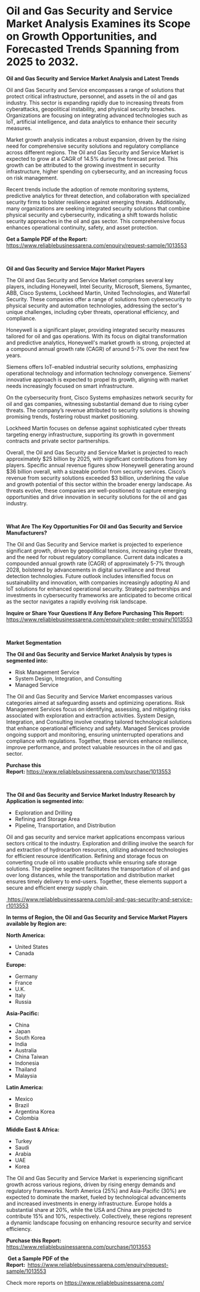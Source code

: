 <p><h1>Oil and Gas Security and Service Market Analysis Examines its Scope on Growth Opportunities, and Forecasted Trends Spanning from 2025 to 2032.</h1></p><p><strong>Oil and Gas Security and Service Market Analysis and Latest Trends</strong></p>
<p><p>Oil and Gas Security and Service encompasses a range of solutions that protect critical infrastructure, personnel, and assets in the oil and gas industry. This sector is expanding rapidly due to increasing threats from cyberattacks, geopolitical instability, and physical security breaches. Organizations are focusing on integrating advanced technologies such as IoT, artificial intelligence, and data analytics to enhance their security measures.</p><p>Market growth analysis indicates a robust expansion, driven by the rising need for comprehensive security solutions and regulatory compliance across different regions. The Oil and Gas Security and Service Market is expected to grow at a CAGR of 14.5% during the forecast period. This growth can be attributed to the growing investment in security infrastructure, higher spending on cybersecurity, and an increasing focus on risk management.</p><p>Recent trends include the adoption of remote monitoring systems, predictive analytics for threat detection, and collaboration with specialized security firms to bolster resilience against emerging threats. Additionally, many organizations are seeking integrated security solutions that combine physical security and cybersecurity, indicating a shift towards holistic security approaches in the oil and gas sector. This comprehensive focus enhances operational continuity, safety, and asset protection.</p></p>
<p><strong>Get a Sample PDF of the Report:&nbsp;</strong> <a href="https://www.reliablebusinessarena.com/enquiry/request-sample/1013553?utm_campaign=3055&utm_medium=2&utm_source=Github&utm_content=ia&utm_term=06032025&utm_id=oil-and-gas-security-and-service">https://www.reliablebusinessarena.com/enquiry/request-sample/1013553</a></p>
<p>&nbsp;</p>
<p><strong>Oil and Gas Security and Service Major Market Players</strong></p>
<p><p>The Oil and Gas Security and Service Market comprises several key players, including Honeywell, Intel Security, Microsoft, Siemens, Symantec, ABB, Cisco Systems, Lockheed Martin, United Technologies, and Waterfall Security. These companies offer a range of solutions from cybersecurity to physical security and automation technologies, addressing the sector's unique challenges, including cyber threats, operational efficiency, and compliance.</p><p>Honeywell is a significant player, providing integrated security measures tailored for oil and gas operations. With its focus on digital transformation and predictive analytics, Honeywell's market growth is strong, projected at a compound annual growth rate (CAGR) of around 5-7% over the next few years.</p><p>Siemens offers IoT-enabled industrial security solutions, emphasizing operational technology and information technology convergence. Siemens’ innovative approach is expected to propel its growth, aligning with market needs increasingly focused on smart infrastructure.</p><p>On the cybersecurity front, Cisco Systems emphasizes network security for oil and gas companies, witnessing substantial demand due to rising cyber threats. The company’s revenue attributed to security solutions is showing promising trends, fostering robust market positioning.</p><p>Lockheed Martin focuses on defense against sophisticated cyber threats targeting energy infrastructure, supporting its growth in government contracts and private sector partnerships.</p><p>Overall, the Oil and Gas Security and Service Market is projected to reach approximately $25 billion by 2025, with significant contributions from key players. Specific annual revenue figures show Honeywell generating around $36 billion overall, with a sizeable portion from security services. Cisco’s revenue from security solutions exceeded $3 billion, underlining the value and growth potential of this sector within the broader energy landscape. As threats evolve, these companies are well-positioned to capture emerging opportunities and drive innovation in security solutions for the oil and gas industry.</p></p>
<p>&nbsp;</p>
<p><strong>What Are The Key Opportunities For Oil and Gas Security and Service Manufacturers?</strong></p>
<p><p>The Oil and Gas Security and Service market is projected to experience significant growth, driven by geopolitical tensions, increasing cyber threats, and the need for robust regulatory compliance. Current data indicates a compounded annual growth rate (CAGR) of approximately 5-7% through 2028, bolstered by advancements in digital surveillance and threat detection technologies. Future outlook includes intensified focus on sustainability and innovation, with companies increasingly adopting AI and IoT solutions for enhanced operational security. Strategic partnerships and investments in cybersecurity frameworks are anticipated to become critical as the sector navigates a rapidly evolving risk landscape.</p></p>
<p><strong>Inquire or Share Your Questions If Any Before Purchasing This Report:</strong> <a href="https://www.reliablebusinessarena.com/enquiry/pre-order-enquiry/1013553?utm_campaign=3055&utm_medium=2&utm_source=Github&utm_content=ia&utm_term=06032025&utm_id=oil-and-gas-security-and-service">https://www.reliablebusinessarena.com/enquiry/pre-order-enquiry/1013553</a></p>
<p>&nbsp;</p>
<p><strong>Market Segmentation</strong></p>
<p><strong>The Oil and Gas Security and Service Market Analysis by types is segmented into:</strong></p>
<p><ul><li>Risk Management Service</li><li>System Design, Integration, and Consulting</li><li>Managed Service</li></ul></p>
<p><p>The Oil and Gas Security and Service Market encompasses various categories aimed at safeguarding assets and optimizing operations. Risk Management Services focus on identifying, assessing, and mitigating risks associated with exploration and extraction activities. System Design, Integration, and Consulting involve creating tailored technological solutions that enhance operational efficiency and safety. Managed Services provide ongoing support and monitoring, ensuring uninterrupted operations and compliance with regulations. Together, these services enhance resilience, improve performance, and protect valuable resources in the oil and gas sector.</p></p>
<p><strong>Purchase this Report:&nbsp;</strong><a href="https://www.reliablebusinessarena.com/purchase/1013553?utm_campaign=3055&utm_medium=2&utm_source=Github&utm_content=ia&utm_term=06032025&utm_id=oil-and-gas-security-and-service">https://www.reliablebusinessarena.com/purchase/1013553</a></p>
<p>&nbsp;</p>
<p><strong>The Oil and Gas Security and Service Market Industry Research by Application is segmented into:</strong></p>
<p><ul><li>Exploration and Drilling</li><li>Refining and Storage Area</li><li>Pipeline, Transportation, and Distribution</li></ul></p>
<p><p>Oil and gas security and service market applications encompass various sectors critical to the industry. Exploration and drilling involve the search for and extraction of hydrocarbon resources, utilizing advanced technologies for efficient resource identification. Refining and storage focus on converting crude oil into usable products while ensuring safe storage solutions. The pipeline segment facilitates the transportation of oil and gas over long distances, while the transportation and distribution market ensures timely delivery to end-users. Together, these elements support a secure and efficient energy supply chain.</p></p>
<p><a href="https://www.reliablebusinessarena.com/oil-and-gas-security-and-service-r1013553?utm_campaign=3055&utm_medium=2&utm_source=Github&utm_content=ia&utm_term=06032025&utm_id=oil-and-gas-security-and-service">&nbsp;https://www.reliablebusinessarena.com/oil-and-gas-security-and-service-r1013553</a></p>
<p><strong>In terms of Region, the Oil and Gas Security and Service Market Players available by Region are:</strong></p>
<p>
    <p> <strong> North America: </strong>
        <ul>
            <li>United States</li>
            <li>Canada</li>
        </ul>
        </p> 
    <p> <strong> Europe: </strong>
        <ul>
            <li>Germany</li>
            <li>France</li>
            <li>U.K.</li>
            <li>Italy</li>
            <li>Russia</li>
        </ul>
        </p> 
    <p> <strong> Asia-Pacific: </strong>
        <ul>
            <li>China</li>
            <li>Japan</li>
            <li>South Korea</li>
            <li>India</li>
            <li>Australia</li>
            <li>China Taiwan</li>
            <li>Indonesia</li>
            <li>Thailand</li>
            <li>Malaysia</li>
        </ul>
        </p> 
    <p> <strong> Latin America: </strong>
        <ul>
            <li>Mexico</li>
            <li>Brazil</li>
            <li>Argentina Korea</li>
            <li>Colombia</li>
        </ul>
        </p> 
    <p> <strong> Middle East & Africa: </strong>
        <ul>
            <li>Turkey</li>
            <li>Saudi</li>
            <li>Arabia</li>
            <li>UAE</li>
            <li>Korea</li>
        </ul>
    </p>
    </p>
<p><p>The Oil and Gas Security and Service Market is experiencing significant growth across various regions, driven by rising energy demands and regulatory frameworks. North America (25%) and Asia-Pacific (30%) are expected to dominate the market, fueled by technological advancements and increased investments in energy infrastructure. Europe holds a substantial share at 20%, while the USA and China are projected to contribute 15% and 10%, respectively. Collectively, these regions represent a dynamic landscape focusing on enhancing resource security and service efficiency.</p></p>
<p><strong>Purchase this Report: </strong><a href="https://www.reliablebusinessarena.com/purchase/1013553?utm_campaign=3055&utm_medium=2&utm_source=Github&utm_content=ia&utm_term=06032025&utm_id=oil-and-gas-security-and-service">https://www.reliablebusinessarena.com/purchase/1013553</a></p>
<p>&nbsp;<strong>Get a Sample PDF of the Report:&nbsp;&nbsp;</strong><a href="https://www.reliablebusinessarena.com/enquiry/request-sample/1013553?utm_campaign=3055&utm_medium=2&utm_source=Github&utm_content=ia&utm_term=06032025&utm_id=oil-and-gas-security-and-service">https://www.reliablebusinessarena.com/enquiry/request-sample/1013553</a></p>
<p><strong></strong></p>
<p>Check more reports on <a href="https://www.reliablebusinessarena.com/?utm_campaign=3055&utm_medium=2&utm_source=Github&utm_content=ia&utm_term=06032025&utm_id=oil-and-gas-security-and-service">https://www.reliablebusinessarena.com/</a></p>
